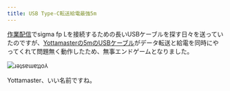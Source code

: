 ```yaml
---
title: USB Type-C転送給電最強5m
---
```

[作業配信](https://www.youtube.com/c/r7kamura)でsigma fp Lを接続するための長いUSBケーブルを探す日々を送っていたのですが、[Yottamasterの5mのUSBケーブル](https://www.amazon.co.jp/dp/B09Y1BY75P)がデータ転送と給電を同時にやってくれて問題無く動作したため、無事エンドゲームとなりました。

![](https://lh3.googleusercontent.com/9fZsud9YuCf2l9nKpbJxYJsiy9r6aIZWoLdgZLAs0rutgoJ41iwFdUNQ2sbJqEpy5kebxptXEDBEs6sLWTUcDOsYWkWrLfb36MFoUj_OXo1DcxLUre9oiG0tUsIzyU-SXl2NiqRo0Dwo-gAzb3hKQUHY_T_2c6ITusPxlPn_gDTBQARjnx-3C6jaYj8xYA "ɹǝʇsɐɯɐʇʇo⅄")

Yottamaster、いい名前ですね。
